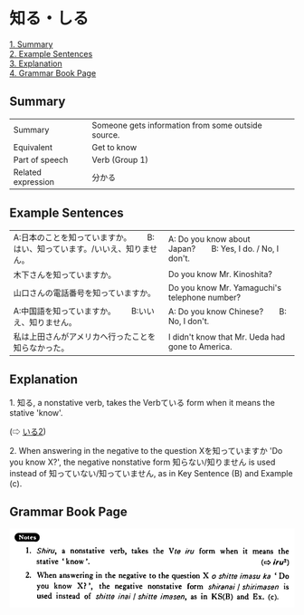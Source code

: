 # 知る・しる

[1. Summary](#summary)<br>
[2. Example Sentences](#example-sentences)<br>
[3. Explanation](#explanation)<br>
[4. Grammar Book Page](#grammar-book-page)<br>


## Summary

<table><tr>   <td>Summary</td>   <td>Someone gets information from some outside source.</td></tr><tr>   <td>Equivalent</td>   <td>Get to know</td></tr><tr>   <td>Part of speech</td>   <td>Verb (Group 1)</td></tr><tr>   <td>Related expression</td>   <td>分かる</td></tr></table>

## Example Sentences

<table><tr>   <td>A:日本のことを知っていますか。  B:はい、知っています。/いいえ、知りません。</td>   <td>A: Do you know about Japan?&emsp;&emsp;B: Yes, I do. / No, I don't.</td></tr><tr>   <td>木下さんを知っていますか。</td>   <td>Do you know Mr. Kinoshita?</td></tr><tr>   <td>山口さんの電話番号を知っていますか。</td>   <td>Do you know Mr. Yamaguchi's telephone number?</td></tr><tr>   <td>A:中国語を知っていますか。  B:いいえ、知りません。</td>   <td>A: Do you know Chinese?&emsp;&emsp;B: No, I don't.</td></tr><tr>   <td>私は上田さんがアメリカへ行ったことを知らなかった。</td>   <td>I didn't know that Mr. Ueda had gone to America.</td></tr></table>

## Explanation

<p>1. <span class="cloze">知る</span>, a nonstative verb, takes the Verbている form when it means the stative 'know'.</p>  (⇨ <a href="#㊦ いる (2)">いる2</a>)</p>  <p>2. When answering in the negative to the question Xを<span class="cloze">知っています</span>か 'Do you know X?', the negative nonstative form <span class="cloze">知らない</span>/<span class="cloze">知りません</span> is used instead of 知っていない/知っていません, as in Key Sentence (B) and Example (c).</p>

## Grammar Book Page

![](../img/Basic知る.png)

